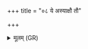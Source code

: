 +++
title = "०८ ये अस्याक्षौ तौ"

+++
<details><summary>मूलम् (GR)</summary>

ये अस्याक्षौ तौ सूर्याचन्द्रमसौ  
ये निमेषास् तान्य् अहोरात्राणि  
यानि वक्षणानि ते सूर्यस्य रश्मयः सः (…) ॥
</details>